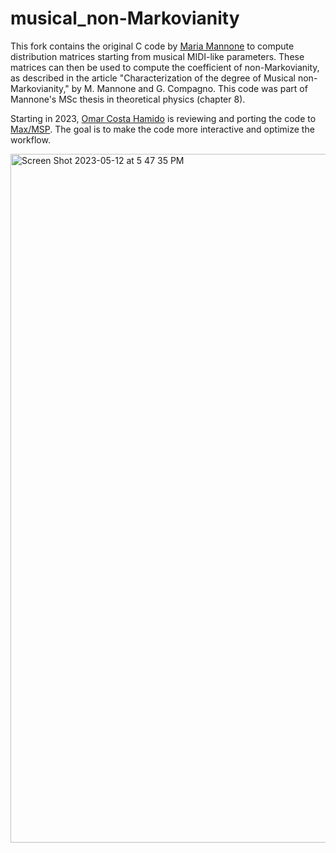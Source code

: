 # musical_non-Markovianity

This fork contains the original C code by [Maria Mannone](http://mariamannone.com/) to compute distribution matrices starting from musical MIDI-like parameters. These matrices can then be used to compute the coefficient of non-Markovianity, as described in the article "Characterization of the degree of Musical non-Markovianity," by M. Mannone and G. Compagno. This code was part of Mannone's MSc thesis in theoretical physics (chapter 8).

Starting in 2023, [Omar Costa Hamido](https://omarcostahamido.com) is reviewing and porting the code to [Max/MSP](https://cycling74.com). The goal is to make the code more interactive and optimize the workflow.

<img width="1102" alt="Screen Shot 2023-05-12 at 5 47 35 PM" src="https://github.com/omarcostahamido/musical_non-Markovianity/assets/18335360/7053ed65-082b-49e0-bef5-19d05e45e47b">
